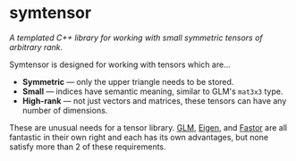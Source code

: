 # symtensor
*A templated C++ library for working with small symmetric tensors of arbitrary rank.*

Symtensor is designed for working with tensors which are...
- **Symmetric** — only the upper triangle needs to be stored.
- **Small** — indices have semantic meaning, similar to GLM's `mat3x3` type.
- **High-rank** — not just vectors and matrices, these tensors can have any number of dimensions.

These are unusual needs for a tensor library. [GLM](https://github.com/g-truc/glm), [Eigen](https://github.com/libigl/eigen), and [Fastor](https://github.com/romeric/Fastor) are all fantastic in their own right and each has its own advantages, but none satisfy more than 2 of these requirements.